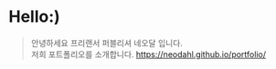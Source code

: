# Hello:)
  > 안녕하세요 프리랜서 퍼블리셔 네오달 입니다.   
  저희 포트폴리오를 소개합니다. <https://neodahl.github.io/portfolio/>
  
